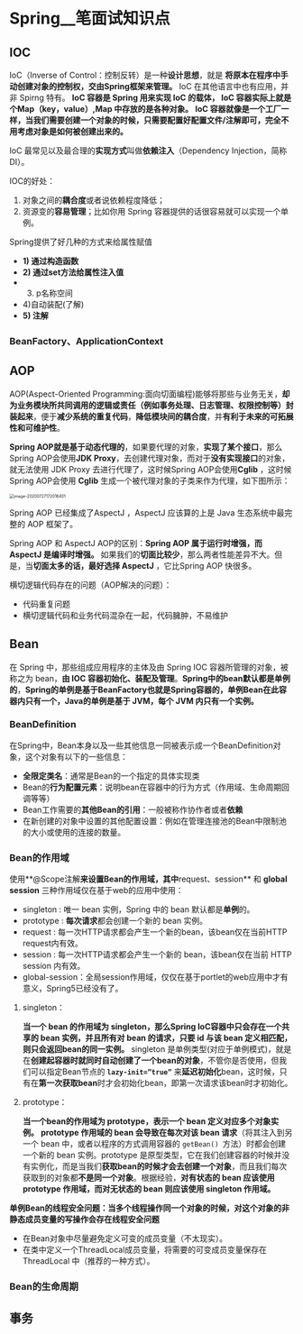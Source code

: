 # Spring__笔面试知识点



## IOC

IoC（Inverse of Control：控制反转）是一种**设计思想**，就是 **将原本在程序中手动创建对象的控制权，交由Spring框架来管理。** IoC 在其他语言中也有应用，并非 Spirng 特有。 **IoC 容器是 Spring 用来实现 IoC 的载体， IoC 容器实际上就是个Map（key，value）,Map 中存放的是各种对象。** **IoC 容器就像是一个工厂一样，当我们需要创建一个对象的时候，只需要配置好配置文件/注解即可，完全不用考虑对象是如何被创建出来的。**

IoC 最常见以及最合理的**实现方式**叫做**依赖注入**（Dependency Injection，简称 DI）。

IOC的好处：

1. 对象之间的**耦合度**或者说依赖程度降低；
2. 资源变的**容易管理**；比如你用 Spring 容器提供的话很容易就可以实现一个单例。

Spring提供了好几种的方式来给属性赋值

- **1) 通过构造函数**
- **2) 通过set方法给属性注入值**
- 3) p名称空间
- 4)自动装配(了解)
- **5) 注解**

### BeanFactory、ApplicationContext







## AOP

AOP(Aspect-Oriented Programming:面向切面编程)能够将那些与业务无关，**却为业务模块所共同调用的逻辑或责任（例如事务处理、日志管理、权限控制等）封装起来**，便于**减少系统的重复代码**，**降低模块间的耦合度**，并**有利于未来的可拓展性和可维护性**。

**Spring AOP就是基于动态代理的**，如果要代理的对象，**实现了某个接口**，那么Spring AOP会使用**JDK Proxy**，去创建代理对象，而对于**没有实现接口**的对象，就无法使用 JDK Proxy 去进行代理了，这时候Spring AOP会使用**Cglib** ，这时候Spring AOP会使用 **Cglib** 生成一个被代理对象的子类来作为代理，如下图所示：

<img src="C:\Users\Hanabi\AppData\Roaming\Typora\typora-user-images\image-20200727172016401.png" alt="image-20200727172016401" style="zoom:50%;" />

Spring AOP 已经集成了AspectJ ，AspectJ 应该算的上是 Java 生态系统中最完整的 AOP 框架了。

Spring AOP 和 AspectJ AOP的区别：**Spring AOP 属于运行时增强，而 AspectJ 是编译时增强。** 如果我们的**切面比较少**，那么两者性能差异不大。但是，当**切面太多的话，最好选择 AspectJ** ，它比Spring AOP 快很多。

横切逻辑代码存在的问题（AOP解决的问题）：

- 代码重复问题
- 横切逻辑代码和业务代码混杂在一起，代码臃肿，不易维护





## Bean

在 Spring 中，那些组成应用程序的主体及由 Spring IOC 容器所管理的对象，被称之为 bean，**由 IOC 容器初始化、装配及管理**。**Spring中的bean默认都是单例的**，**Spring的单例是基于BeanFactory也就是Spring容器的，单例Bean在此容器内只有一个，Java的单例是基于 JVM，每个 JVM 内只有一个实例。**

### BeanDefinition

在Spring中，Bean本身以及一些其他信息一同被表示成一个BeanDefinition对象，这个对象有以下的一些信息：

- **全限定类名**：通常是Bean的一个指定的具体实现类
- Bean的**行为配置元素**：说明bean在容器中的行为方式（作用域、生命周期回调等等）
- Bean工作需要的**其他Bean的引用**：一般被称作协作者或者**依赖**
- 在新创建的对象中设置的其他配置设置：例如在管理连接池的Bean中限制池的大小或使用的连接的数量。



### Bean的作用域

使用**@Scope注解**来设置Bean的作用域，其中**request、session** 和 **global session** 三种作用域仅在基于web的应用中使用：

- singleton : 唯一 bean 实例，Spring 中的 bean 默认都是**单例**的。
- prototype : **每次请求**都会创建一个新的 bean 实例。
- request : 每一次HTTP请求都会产生一个新的bean，该bean仅在当前HTTP request内有效。
- session : 每一次HTTP请求都会产生一个新的 bean，该bean仅在当前 HTTP session 内有效。
- global-session：全局session作用域，仅仅在基于portlet的web应用中才有意义，Spring5已经没有了。

1. singleton：

   **当一个 bean 的作用域为 singleton，那么Spring IoC容器中只会存在一个共享的 bean 实例，并且所有对 bean 的请求，只要 id 与该 bean 定义相匹配，则只会返回bean的同一实例。** singleton 是单例类型(对应于单例模式)，就是在**创建起容器时就同时自动创建了一个bean的对象**，不管你是否使用，但我们可以指定Bean节点的 **`lazy-init=”true”`** 来**延迟初始化**bean，这时候，只有在**第一次获取bean**时才会初始化bean，即第一次请求该bean时才初始化。

2. prototype：

   **当一个bean的作用域为 prototype，表示一个 bean 定义对应多个对象实例。** **prototype 作用域的 bean 会导致在每次对该 bean 请求**（将其注入到另一个 bean 中，或者以程序的方式调用容器的 `getBean() `方法）时都会创建一个新的 bean 实例。prototype 是原型类型，它在我们创建容器的时候并没有实例化，而是当我们**获取bean的时候才会去创建一个对象**，而且我们每次获取到的对象都**不是同一个对象**。根据经验，**对有状态的 bean 应该使用 prototype 作用域，而对无状态的 bean 则应该使用 singleton 作用域。**

**单例Bean的线程安全问题：当多个线程操作同一个对象的时候，对这个对象的非静态成员变量的写操作会存在线程安全问题**

- 在Bean对象中尽量避免定义可变的成员变量（不太现实）。
- 在类中定义一个ThreadLocal成员变量，将需要的可变成员变量保存在 ThreadLocal 中（推荐的一种方式）。



### Bean的生命周期

















## 事务






